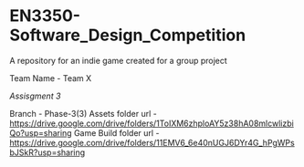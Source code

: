 # EN3350-Software_Design_Competition
A repository for an indie game created for a group project

Team Name - Team X

*Assisgment 3*

Branch - Phase-3(3)
Assets folder url - https://drive.google.com/drive/folders/1ToIXM6zhploAY5z38hA08mlcwlizbiQo?usp=sharing
Game Build folder url - https://drive.google.com/drive/folders/11EMV6_6e40nUGJ6DYr4G_hPgWPsbJSkR?usp=sharing

